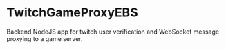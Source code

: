 # TwitchGameProxyEBS
Backend NodeJS app for twitch user verification and WebSocket message proxying to a game server.
